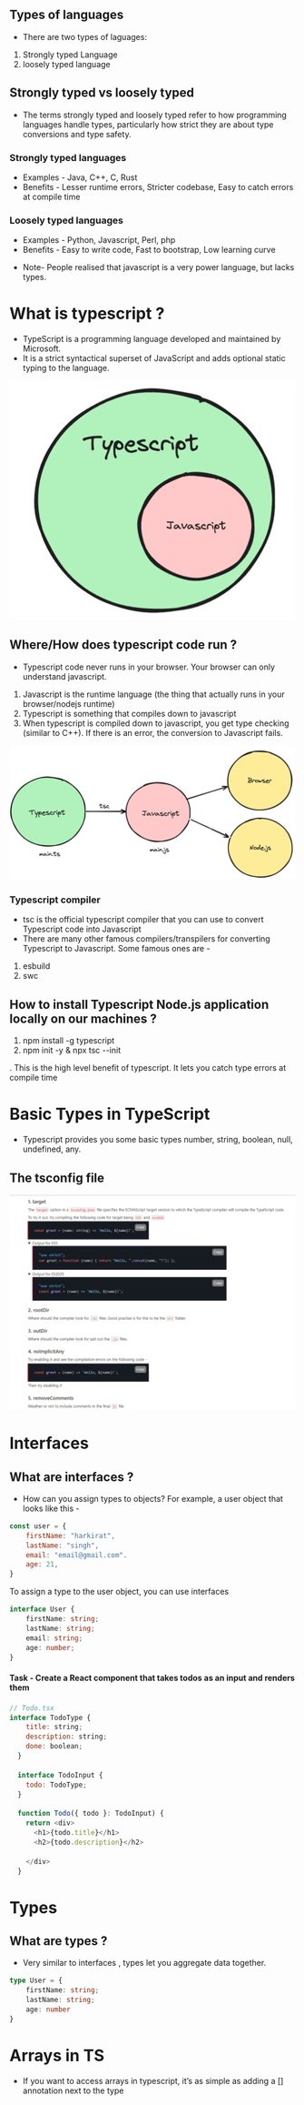 ## Types of languages
* There are two types of laguages:
1. Strongly typed Language 
2. loosely typed language

## Strongly typed vs loosely typed
* The terms strongly typed and loosely typed refer to how programming languages handle types, particularly how strict they are about type conversions and type safety.
### Strongly typed languages
- Examples - Java, C++, C, Rust
- Benefits - Lesser runtime errors, Stricter codebase, Easy to catch errors at compile time
### Loosely typed languages
- Examples - Python, Javascript, Perl, php
- Benefits - Easy to write code, Fast to bootstrap, Low learning curve

* Note- People realised that javascript is a very power language, but lacks types.


# What is typescript ?
* TypeScript is a programming language developed and maintained by Microsoft. 
* It is a strict syntactical superset of JavaScript and adds optional static typing to the language.

![alt text](img/Screenshot_2024-01-28_at_1.00.19_AM.png)

## Where/How does typescript code run ?
* Typescript code never runs in your browser. Your browser can only understand javascript. 
1. Javascript is the runtime language (the thing that actually runs in your browser/nodejs runtime)
2. Typescript is something that compiles down to javascript
3. When typescript is compiled down to javascript, you get type checking (similar to C++). If there is an error, the conversion to Javascript fails. 


![alt text](img/working.png)

### Typescript compiler
* tsc is the official typescript compiler that you can use to convert Typescript code into Javascript
* There are many other famous compilers/transpilers for converting Typescript to Javascript. Some famous ones are - 
1. esbuild
2. swc

## How to install Typescript Node.js application locally on our machines ?
1. npm install -g typescript
2. npm init -y &  npx tsc --init 

. This is the high level benefit of typescript. It lets you catch type errors at compile time

# Basic Types in TypeScript
* Typescript provides you some basic types number, string, boolean, null, undefined, any.

## The tsconfig file
![alt text](img/ts.png)

# Interfaces
##  What are interfaces ?
* How can you assign types to objects? For example, a user object that looks like this - 
```.js
const user = {
	firstName: "harkirat",
	lastName: "singh",
	email: "email@gmail.com".
	age: 21,
}
```
To assign a type to the user object, you can use interfaces
```.ts
interface User {
	firstName: string;
	lastName: string;
	email: string;
	age: number;
}
```
#### Task - Create a React component that takes todos as an input and renders them
```.js
// Todo.tsx
interface TodoType {
    title: string;
    description: string;
    done: boolean;
  }
  
  interface TodoInput {
    todo: TodoType;
  }
  
  function Todo({ todo }: TodoInput) {
    return <div>
      <h1>{todo.title}</h1>
      <h2>{todo.description}</h2>
      
    </div>
  }
```

# Types
## What are types ?
* Very similar to interfaces , types let you aggregate data together.
```.ts
type User = {
	firstName: string;
	lastName: string;
	age: number
}

```

# Arrays in TS
* If you want to access arrays in typescript, it’s as simple as adding a [] annotation next to the type
